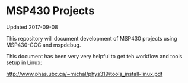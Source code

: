# MSP430 Projects
Updated 2017-09-08

This repository will document development of MSP430 projects using MSP430-GCC and mspdebug.

This document has been very very helpful to get teh workflow and tools setup in Linux:

http://www.phas.ubc.ca/~michal/phys319/tools_install-linux.pdf